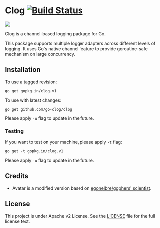 # Clog [![Build Status](https://travis-ci.org/go-clog/clog.svg?branch=master)](https://travis-ci.org/go-clog/clog)

![](https://avatars1.githubusercontent.com/u/25576866?v=3&s=200)

Clog is a channel-based logging package for Go.

This package supports multiple logger adapters across different levels of logging. It uses Go's native channel feature to provide goroutine-safe mechanism on large concurrency.

## Installation

To use a tagged revision:

	go get gopkg.in/clog.v1

To use with latest changes:

	go get github.com/go-clog/clog
    
Please apply `-u` flag to update in the future.

### Testing

If you want to test on your machine, please apply `-t` flag:

	go get -t gopkg.in/clog.v1

Please apply `-u` flag to update in the future.

## Credits

- Avatar is a modified version based on [egonelbre/gophers' scientist](https://github.com/egonelbre/gophers/blob/master/vector/science/scientist.svg).

## License

This project is under Apache v2 License. See the [LICENSE](LICENSE) file for the full license text.